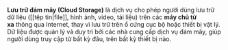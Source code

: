 **Lưu trữ đám mây (Cloud Storage)** là dịch vụ cho phép người dùng lưu trữ dữ liệu ([[tệp tin|file]], hình ảnh, video, tài liệu) trên các **máy chủ từ xa** thông qua Internet, thay vì lưu trữ trên ổ cứng cục bộ hoặc thiết bị vật lý. Dữ liệu được quản lý và duy trì bởi các nhà cung cấp dịch vụ đám mây, giúp người dùng truy cập từ bất kỳ đâu, trên bất kỳ thiết bị nào.